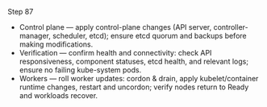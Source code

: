 Step 87

- Control plane — apply control-plane changes (API server, controller-manager, scheduler, etcd); ensure etcd quorum and backups before making modifications.
- Verification — confirm health and connectivity: check API responsiveness, component statuses, etcd health, and relevant logs; ensure no failing kube-system pods.
- Workers — roll worker updates: cordon & drain, apply kubelet/container runtime changes, restart and uncordon; verify nodes return to Ready and workloads recover.